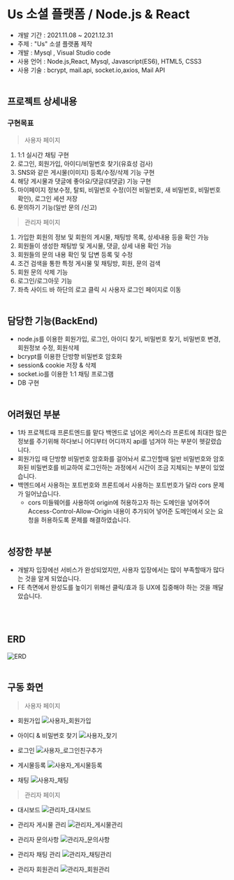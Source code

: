 # Us 소셜 플랫폼 / Node.js & React 
 * 개발 기간 : 2021.11.08 ~ 2021.12.31
 * 주제 : "Us" 소셜 플랫폼 제작
 * 개발 : Mysql , Visual Studio code
 * 사용 언어 : Node.js,React, Mysql, Javascript(ES6), HTML5, CSS3
 * 사용 기술 : bcrypt, mail.api, socket.io,axios, Mail API
<br/><br/>

## <b>프로젝트 상세내용</b> ##
### <b>구현목표</b> ###
> 사용자 페이지
1. 1:1 실시간 채팅 구현
2. 로그인, 회원가입, 아이디/비밀번호 찾기(유효성 검사)
3. SNS와 같은 게시물(이미지) 등록/수정/삭제 기능 구현
4. 해당 게시물과 댓글에 좋아요/댓글(대댓글) 기능 구현
5. 마이페이지 정보수정, 탈퇴, 비밀번호 수정(이전 비밀번호, 새 비밀번호, 비밀번호 확인), 로그인 세션 저장
6. 문의하기 기능(일반 문의 /신고)

>관리자 페이지
1. 가입한 회원의 정보 및 회원의 게시물, 채팅방 목록, 상세내용 등을 확인 가능
2. 회원들이 생성한 채팅방 및 게시물, 댓글, 상세 내용 확인 가능
3. 회원들의 문의 내용 확인 및 답변 등록 및 수정
4. 조건 검색을 통한 특정 게시물 및 채팅방, 회원, 문의 검색
5. 회원 문의 삭제 기능
6. 로그인/로그아웃 기능
7. 좌측 사이드 바 하단의 로고 클릭 시 사용자 로그인 페이지로 이동
<br/><br/>

## <b> 담당한 기능(BackEnd) </b> ##
- node.js를 이용한 회원가입, 로그인, 아이디 찾기, 비밀번호 찾기, 비밀번호 변경, 회원정보 수정, 회원삭제
- bcrypt를 이용한 단방향 비밀번호 암호화
- session& cookie 저장 & 삭제
- socket.io를 이용한 1:1 채팅 프로그램
- DB 구현 
<br/><br/>

## <b> 어려웠던 부분 </b> ##
- 1차 프로젝트때 프론트엔드를 맡다 백엔드로 넘어온 케이스라 프론트에 최대한 많은 정보를 주기위해 하다보니 어디부터 어디까지 api를 넘겨야 하는 부분이 헷갈렸습니다.
- 회원가입 때 단방향 비밀번호 암호화를 걸어놔서 로그인할때 일반 비밀번호와 암호화된 비밀번호를 비교하여 로그인하는 과정에서 시간이 조금 지체되는 부분이 있었습니다.
- 백엔드에서 사용하는 포트번호와 프론트에서 사용하는 포트번호가 달라 cors 문제가 일어났습니다.
  - cors 미들웨어를 사용하여 origin에 허용하고자 하는 도메인을 넣어주어 Access-Control-Allow-Origin 내용이 추가되어 넣어준 도메인에서 오는 요청을 허용하도록 문제를 해결하였습니다.
<br/><br/>

## <b> 성장한 부분 </b> ##
- 개발자 입장에선 서비스가 완성되었지만, 사용자 입장에서는 많이 부족할때가 많다는 것을 알게 되었습니다.
- FE 측면에서 완성도를 높이기 위해선 클릭/효과 등 UX에 집중해야 하는 것을 깨달았습니다. 

<br/><br/>

## <b> ERD </b> ##
![ERD](./img/erd.png)
<br/><br/>

## <b>구동 화면</b> ##
> 사용자 페이지
* 회원가입
![사용자_회원가입](./img/사용자_회원가입.gif) 

* 아이디 & 비밀번호 찾기
![사용자_찾기](./img/사용자_찾기.gif)

* 로그인
![사용자_로그인친구추가](./img/사용자_로그인친구추가.gif)

* 게시물등록
![사용자_게시물등록](./img/사용자_게시물등록.gif)

* 채팅
![사용자_채팅](./img/사용자_채팅.gif)


> 관리자 페이지
* 대시보드
![관리자_대시보드](./img/관리자_대시보드.gif) 

* 관리자 게시물 관리
![관리자_게시물관리](/img/관리자_게시물관리.gif)

* 관리자 문의사항
![관리자_문의사항](/img/관리자_문의사항.gif)

* 관리자 채팅 관리
![관리자_채팅관리](/img/관리자_채팅관리.gif)

* 관리자 회원관리
![관리자_회원관리](/img/관리자_회원관리.gif)



